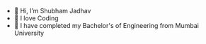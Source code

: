 - 👋 Hi, I’m Shubham Jadhav
- 👀 I love Coding
- 🌱 I have completed my Bachelor's of Engineering from Mumbai University

<!---
jdvdexter/jdvdexter is a ✨ special ✨ repository because its `README.md` (this file) appears on your GitHub profile.
You can click the Preview link to take a look at your changes.
--->

